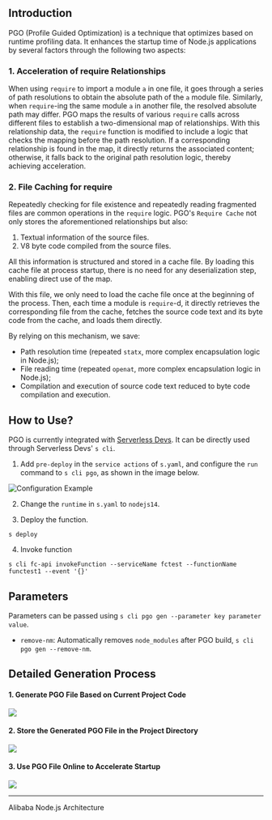 ## Introduction

PGO (Profile Guided Optimization) is a technique that optimizes based on runtime profiling data. It enhances the startup time of Node.js applications by several factors through the following two aspects:

### 1. Acceleration of require Relationships

When using `require` to import a module `a` in one file, it goes through a series of path resolutions to obtain the absolute path of the `a` module file. Similarly, when `require`-ing the same module `a` in another file, the resolved absolute path may differ. PGO maps the results of various `require` calls across different files to establish a two-dimensional map of relationships. With this relationship data, the `require` function is modified to include a logic that checks the mapping before the path resolution. If a corresponding relationship is found in the map, it directly returns the associated content; otherwise, it falls back to the original path resolution logic, thereby achieving acceleration.

### 2. File Caching for require

Repeatedly checking for file existence and repeatedly reading fragmented files are common operations in the `require` logic. PGO's `Require Cache` not only stores the aforementioned relationships but also:

1. Textual information of the source files.
2. V8 byte code compiled from the source files.

All this information is structured and stored in a cache file. By loading this cache file at process startup, there is no need for any deserialization step, enabling direct use of the map.

With this file, we only need to load the cache file once at the beginning of the process. Then, each time a module is `require`-d, it directly retrieves the corresponding file from the cache, fetches the source code text and its byte code from the cache, and loads them directly.

By relying on this mechanism, we save:

+ Path resolution time (repeated `statx`, more complex encapsulation logic in Node.js);
+ File reading time (repeated `openat`, more complex encapsulation logic in Node.js);
+ Compilation and execution of source code text reduced to byte code compilation and execution.


## How to Use?

PGO is currently integrated with [Serverless Devs](https://www.serverless-devs.com/en/). It can be directly used through Serverless Devs' `s cli`.

1. Add `pre-deploy` in the `service actions` of `s.yaml`, and configure the `run` command to `s cli pgo`, as shown in the image below.

![Configuration Example](https://gw.alicdn.com/imgextra/i2/O1CN01I1r4Px1zLjaHcU0ZD_!!6000000006698-2-tps-1646-642.png)

2. Change the `runtime` in `s.yaml` to `nodejs14`.

3. Deploy the function.
```shell
s deploy
```

4. Invoke function
```shell
s cli fc-api invokeFunction --serviceName fctest --functionName functest1 --event '{}'
```

## Parameters

Parameters can be passed using `s cli pgo gen --parameter key parameter value`.

+ `remove-nm`: Automatically removes `node_modules` after PGO build, `s cli pgo gen --remove-nm`.

## Detailed Generation Process
#### 1. Generate PGO File Based on Current Project Code
![](https://gw.alicdn.com/imgextra/i2/O1CN01XHeTqp1cXsvsuRAyq_!!6000000003611-2-tps-1164-930.png)
#### 2. Store the Generated PGO File in the Project Directory
![](https://gw.alicdn.com/imgextra/i2/O1CN01xp4Du11Xq8dg742js_!!6000000002974-2-tps-1050-629.png)
#### 3. Use PGO File Online to Accelerate Startup
![](https://gw.alicdn.com/imgextra/i4/O1CN01OGG21g1VhJmLQlEAS_!!6000000002684-2-tps-886-506.png)


---

Alibaba Node.js Architecture
